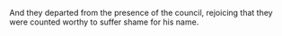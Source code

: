 And they departed from the presence of the council, rejoicing that they were counted worthy to suffer shame for his name.
